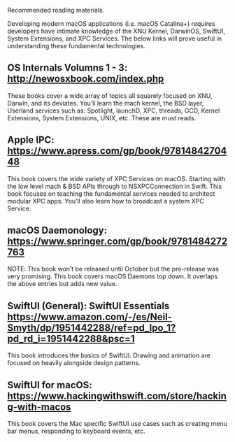 Recommended reading materials.

Developing modern macOS applications (i.e. macOS Catalina+) requires developers have intimate knowledge of the XNU Kernel, DarwinOS, SwiftUI, System Extensions, and XPC Services. The below links will prove useful in understanding these fundamental technologies.

## OS Internals Volumns 1 - 3:  <http://newosxbook.com/index.php>

These books cover a wide array of topics all squarely focused on XNU, Darwin, and its deviates. You’ll learn the mach kernel, the BSD layer, Userland services such as: Spotlight, launchD, XPC, threads, GCD, Kernel Extensions, System Extensions, UNIX, etc. These are must reads.

## Apple IPC: <https://www.apress.com/gp/book/9781484270448>

This book covers the wide variety of XPC Services on macOS. Starting with the low level mach & BSD APIs through to NSXPCConnection in Swift. This book focuses on teaching the fundamental services needed to  architect modular XPC apps. You’ll also learn how to broadcast a system XPC Service.

## macOS Daemonology: <https://www.springer.com/gp/book/9781484272763>

NOTE: This book won’t be released until October but the pre-release was very promising. This book covers macOS Daemons top down. It overlaps the above entries but adds new value.

## SwiftUI (General): SwiftUI Essentials <https://www.amazon.com/-/es/Neil-Smyth/dp/1951442288/ref=pd_lpo_1?pd_rd_i=1951442288&psc=1>

This book introduces the basics of SwiftUI. Drawing and animation are focused on heavily alongside design patterns.

## SwiftUI for macOS: <https://www.hackingwithswift.com/store/hacking-with-macos>

This book covers the Mac specific SwiftUI use cases such as creating menu bar menus, responding to keyboard events, etc.
